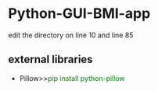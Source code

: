 # Python-GUI-BMI-app
edit the directory on line 10 and line 85

<b><h2>external libraries</h2></b>
<ul>
  <li>Pillow>><span style="color:green;">pip install python-pillow</span></li>
</ul>
